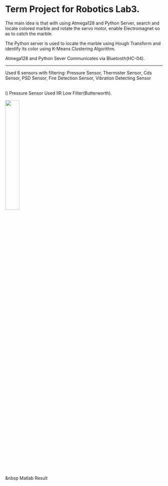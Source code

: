 <h1>Term Project for Robotics Lab3.</h1>

The main idea is that with using Atmega128 and Python Server, search and locate colored marble and rotate the servo motor, enable Electromagnet so as to catch the marble.

The Python server is used to locate the marble using Hough Transform and identify its color using K-Means Clustering Algorithm.

Atmega128 and Python Sever Communicates via Bluetooth(HC-04).

<hr>
Used 6 sensors with filtering: Pressure Sensor, Thermister Sensor, Cds Sensor, PSD Sensor, Fire Detection Sensor, Vibration Detecting Sensor<br><br>

i) Pressure Sensor
Used IIR Low Filter(Butterworth).

<img src = "https://github.com/mongshil553/GccApplication1/assets/129606995/cfa31110-c6ef-409b-82f7-17083a4fae57" width="30%" height="30%">

<br> &nbsp Matlab Result


